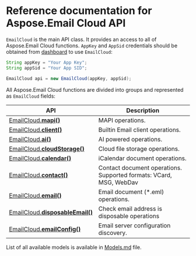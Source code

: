 # Reference documentation for Aspose.Email Cloud API

`EmailCloud` is the main API class. It provides an access to all of Aspose.Email Cloud functions.
`AppKey` and `AppSid` credentials should be obtained from [dashboard](https://dashboard.aspose.cloud/#/) to use `EmailCloud`:

```java
String appKey = "Your App Key";
String appSid = "Your App SID";

EmailCloud api = new EmailCloud(appKey, appSid);
```

All Aspose.Email Cloud functions are divided into groups and represented as `EmailCloud` fields:

API | Description
--- | -----------
[EmailCloud.**mapi()**](MapiGroup.md) | MAPI operations.             
[EmailCloud.**client()**](ClientGroup.md) | Builtin Email client operations.             
[EmailCloud.**ai()**](AiGroup.md) | AI powered operations.             
[EmailCloud.**cloudStorage()**](CloudStorageGroup.md) | Cloud file storage operations.             
[EmailCloud.**calendar()**](CalendarApi_list.md) | iCalendar document operations.             
[EmailCloud.**contact()**](ContactApi_list.md) | Contact document operations. Supported formats: VCard, MSG, WebDav             
[EmailCloud.**email()**](EmailApi_list.md) | Email document (*.eml) operations.             
[EmailCloud.**disposableEmail()**](DisposableEmailApi_list.md) | Check email address is disposable operations             
[EmailCloud.**emailConfig()**](EmailConfigApi_list.md) | Email server configuration discovery.             


List of all available models is available in [Models.md](Models.md) file.